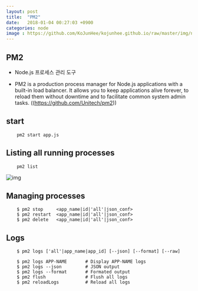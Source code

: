 ```yaml
---
layout: post
title:  "PM2"
date:   2018-01-04 00:27:03 +0900
categories: node
image : https://github.com/KoJunHee/kojunhee.github.io/raw/master/img/newpm2.png
---
```


## PM2 

- Node.js 프로세스 관리 도구

- PM2 is a production process manager for Node.js applications with a built-in load balancer. It allows you to keep applications alive forever, to reload them without downtime and to facilitate common system admin tasks. ((https://github.com/Unitech/pm2))


## start

		pm2 start app.js
		
## Listing all running processes

		pm2 list
		
![img](https://github.com/KoJunHee/kojunhee.github.io/raw/master/img/processmanagemnet.png)
		
## Managing processes 

		$ pm2 stop     <app_name|id|'all'|json_conf>
		$ pm2 restart  <app_name|id|'all'|json_conf>
		$ pm2 delete   <app_name|id|'all'|json_conf>

## Logs

		$ pm2 logs ['all'|app_name|app_id] [--json] [--format] [--raw]
		
		$ pm2 logs APP-NAME       # Display APP-NAME logs
		$ pm2 logs --json         # JSON output
		$ pm2 logs --format       # Formated output
		$ pm2 flush               # Flush all logs
		$ pm2 reloadLogs          # Reload all logs		





	 
